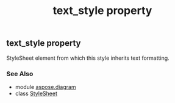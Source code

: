 ﻿---
title: text_style property
second_title: Aspose.Diagram for Python via .NET API References
description: 
type: docs
weight: 290
url: /python-net/aspose.diagram/stylesheet/text_style/
is_root: false
---

## text_style property


StyleSheet element from which this style inherits text formatting.

### See Also
* module [aspose.diagram](../../)
* class [StyleSheet](/diagram/python-net/aspose.diagram/stylesheet)
